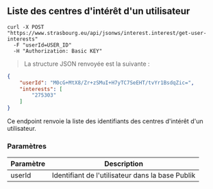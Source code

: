 ## Liste des centres d'intérêt d'un utilisateur

```shell
curl -X POST "https://www.strasbourg.eu/api/jsonws/interest.interest/get-user-interests"  
  -F "userId=USER_ID"
  -H "Authorization: Basic KEY"
```

> La structure JSON renvoyée est la suivante :

```json
{
    "userId": "M0cG+MtX8/Zr+zSMuI+H7yTC7SeEHT/tvYr1BsdqZic=",
    "interests": [
        "275303"
    ]
}
```

Ce endpoint renvoie la liste des identifiants des centres d'intérêt d'un utilisateur.


### Paramètres

Paramètre | Description
--------- | -----------
userId | Identifiant de l'utilisateur dans la base Publik

